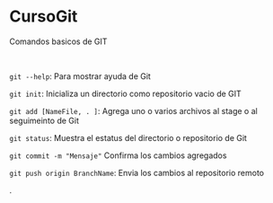 # CursoGit


Comandos basicos de GIT

<br>

`git --help`: Para mostrar ayuda de Git

`git init`: Inicializa un directorio como repositorio vacio de GIT

`git add [NameFile, . ]`: Agrega uno o varios archivos al stage o al seguimeinto de Git

`git status`: Muestra el estatus del directorio o repositorio de Git

`git commit -m "Mensaje"` Confirma los cambios agregados

`git push origin BranchName`: Envia los cambios al repositorio remoto

.
